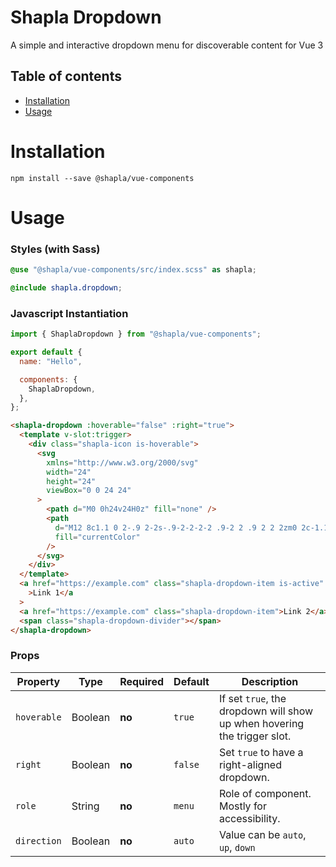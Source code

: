 # Shapla Dropdown

A simple and interactive dropdown menu for discoverable content for Vue 3

## Table of contents

- [Installation](#installation)
- [Usage](#usage)

# Installation

```
npm install --save @shapla/vue-components
```

# Usage

### Styles (with Sass)

```scss
@use "@shapla/vue-components/src/index.scss" as shapla;

@include shapla.dropdown;
```

### Javascript Instantiation

```js
import { ShaplaDropdown } from "@shapla/vue-components";

export default {
  name: "Hello",

  components: {
    ShaplaDropdown,
  },
};
```

```html
<shapla-dropdown :hoverable="false" :right="true">
  <template v-slot:trigger>
    <div class="shapla-icon is-hoverable">
      <svg
        xmlns="http://www.w3.org/2000/svg"
        width="24"
        height="24"
        viewBox="0 0 24 24"
      >
        <path d="M0 0h24v24H0z" fill="none" />
        <path
          d="M12 8c1.1 0 2-.9 2-2s-.9-2-2-2-2 .9-2 2 .9 2 2 2zm0 2c-1.1 0-2 .9-2 2s.9 2 2 2 2-.9 2-2-.9-2-2-2zm0 6c-1.1 0-2 .9-2 2s.9 2 2 2 2-.9 2-2-.9-2-2-2z"
          fill="currentColor"
        />
      </svg>
    </div>
  </template>
  <a href="https://example.com" class="shapla-dropdown-item is-active"
    >Link 1</a
  >
  <a href="https://example.com" class="shapla-dropdown-item">Link 2</a>
  <span class="shapla-dropdown-divider"></span>
</shapla-dropdown>
```

### Props

| Property    | Type    | Required | Default | Description                                                              |
| ----------- | ------- | -------- | ------- | ------------------------------------------------------------------------ |
| `hoverable` | Boolean | **no**   | `true`  | If set `true`, the dropdown will show up when hovering the trigger slot. |
| `right`     | Boolean | **no**   | `false` | Set `true` to have a right-aligned dropdown.                             |
| `role`      | String  | **no**   | `menu`  | Role of component. Mostly for accessibility.                             |
| `direction` | Boolean | **no**   | `auto`  | Value can be `auto`, `up`, `down`                                        |
